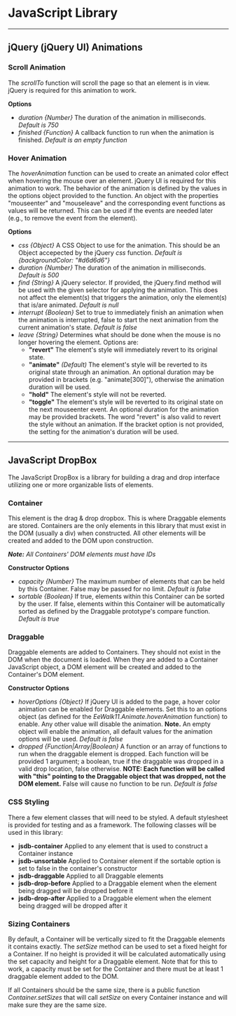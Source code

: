 # JavaScript Library



____________________________________________________________________________________________________



## jQuery (jQuery UI) Animations



### Scroll Animation

The *scrollTo* function will scroll the page so that an element is in view. jQuery is required for
this animation to work.

**Options**

* *duration {Number}* The duration of the animation in milliseconds. *Default is 750*
* *finished {Function}* A callback function to run when the animation is finished. *Default is an
empty function*



### Hover Animation

The *hoverAnimation* function can be used to create an animated color effect when hovering the mouse
over an element. jQuery UI is required for this animation to work. The behavior of the animation is
defined by the values in the options object provided to the function. An object with the properties
"mouseenter" and "mouseleave" and the corresponding event functions as values will be returned.
This can be used if the events are needed later (e.g., to remove the event from the element).

**Options**

* *css {Object}* A CSS Object to use for the animation. This should be an Object accepected by the
jQuery *css* function. *Default is {backgroundColor: "#d6d6d6"}*
* *duration {Number}* The duration of the animation in milliseconds. *Default is 500*
* *find {String}* A jQuery selector. If provided, the jQuery.find method will be used with the
given selector for applying the animation. This does not affect the element(s) that triggers the
animation, only the element(s) that is/are animated. *Default is null*
* *interrupt {Boolean}* Set to true to immediately finish an animation when the animation is
interrupted, false to start the next animation from the current animation's state. *Default is
false*
* *leave {String}* Determines what should be done when the mouse is no longer hovering the element.
Options are:
	* **"revert"** The element's style will immediately revert to its original state.
	* **"animate"** *(Default)* The element's style will be reverted to its original state through
	an animation. An optional duration may be provided in brackets (e.g. "animate[300]"), otherwise
	the animation duration will be used.
	* **"hold"** The element's style will not be reverted.
	* **"toggle"** The element's style will be reverted to its original state on the next mouseenter
	event. An optional duration for the animation may be provided brackets. The word "revert" is
	also valid to revert the style without an animation. If the bracket option is not provided, the
	setting for the animation's duration will be used.



____________________________________________________________________________________________________



## JavaScript DropBox

The JavaScript DropBox is a library for building a drag and drop interface utilizing one or more
organizable lists of elements.



### Container

This element is the drag & drop dropbox. This is where Draggable elements are stored. Containers are
the only elements in this library that must exist in the DOM (usually a div) when constructed. All
other elements will be created and added to the DOM upon construction.

**_Note:_** *All Containers' DOM elements must have IDs*

**Constructor Options**

* *capacity {Number}* The maximum number of elements that can be held by this Container. False may
be passed for no limit. *Default is false*
* *sortable {Boolean}* If true, elements within this Container can be sorted by the user. If false,
elements within this Container will be automatically sorted as defined by the Draggable prototype's
compare function. *Default is true*



### Draggable

Draggable elements are added to Containers. They should not exist in the DOM when the document is
loaded. When they are added to a Container JavaScript object, a DOM element will be created and
added to the Container's DOM element.

**Constructor Options**

* *hoverOptions {Object}* If jQuery UI is added to the page, a hover color animation can be
enabled for Draggable elements. Set this to an options object (as defined for the
*EeWalk11.Animate.hoverAnimation* function) to enable. Any other value will disable the animation.
**Note.** An empty object will enable the animation, all default values for the animation options
will be used. *Default is false*
* *dropped {Function|Array|Boolean}* A function or an array of functions to run when the draggable
element is dropped. Each function will be provided 1 argument; a boolean, true if the draggable was
dropped in a valid drop location, false otherwise. **NOTE: Each function will be called with "this"
pointing to the Draggable object that was dropped, not the DOM element.** False will cause no
function to be run. *Default is false*



### CSS Styling

There a few element classes that will need to be styled. A default stylesheet is provided for
testing and as a framework. The following classes will be used in this library:

* **jsdb-container** Applied to any element that is used to construct a Container instance
* **jsdb-unsortable** Applied to Container element if the sortable option is set to false in the
container's constructor
* **jsdb-draggable** Applied to all Draggable elements
* **jsdb-drop-before** Applied to a Draggable element when the element being dragged will be dropped
before it
* **jsdb-drop-after** Applied to a Draggable element when the element being dragged will be dropped
after it



### Sizing Containers

By default, a Container will be vertically sized to fit the Draggable elements it contains exactly.
The *setSize* method can be used to set a fixed height for a Container. If no height is provided it
will be calculated automatically using the set capacity and height for a Draggable element. Note
that for this to work, a capacity must be set for the Container and there must be at least 1
draggable element added to the DOM.

If all Containers should be the same size, there is a public function *Container.setSizes* that will
call *setSize* on every Container instance and will make sure they are the same size.


